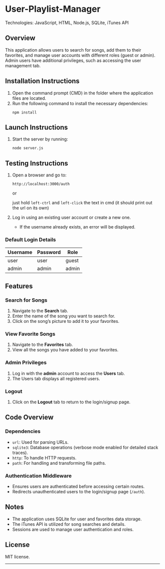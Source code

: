 # User-Playlist-Manager
Technologies: JavaScript, HTML, Node.js, SQLite, iTunes API

## Overview
This application allows users to search for songs, add them to their favorites, and manage user accounts with different roles (guest or admin). Admin users have additional privileges, such as accessing the user management tab.

## Installation Instructions
1. Open the command prompt (CMD) in the folder where the application files are located.
2. Run the following command to install the necessary dependencies:
   ```
   npm install
   ```

## Launch Instructions
1. Start the server by running:
   ```
   node server.js
   ```

## Testing Instructions
1. Open a browser and go to:
   ```
   http://localhost:3000/auth
   ```
   
   or
   
   just hold `left-ctrl` and `left-click` the text in cmd (it should print out the url on its own)


3. Log in using an existing user account or create a new one.
   - If the username already exists, an error will be displayed.

### Default Login Details
| Username | Password | Role  |
|----------|----------|-------|
| user     | user     | guest |
| admin    | admin    | admin |

## Features

### Search for Songs
1. Navigate to the **Search** tab.
2. Enter the name of the song you want to search for.
3. Click on the song’s picture to add it to your favorites.

### View Favorite Songs
1. Navigate to the **Favorites** tab.
2. View all the songs you have added to your favorites.

### Admin Privileges
1. Log in with the **admin** account to access the **Users** tab.
2. The Users tab displays all registered users.

### Logout
1. Click on the **Logout** tab to return to the login/signup page.

## Code Overview

### Dependencies
- `url`: Used for parsing URLs.
- `sqlite3`: Database operations (verbose mode enabled for detailed stack traces).
- `http`: To handle HTTP requests.
- `path`: For handling and transforming file paths.

### Authentication Middleware
- Ensures users are authenticated before accessing certain routes.
- Redirects unauthenticated users to the login/signup page (`/auth`).

## Notes
- The application uses SQLite for user and favorites data storage.
- The iTunes API is utilized for song searches and details.
- Sessions are used to manage user authentication and roles.


## License
MIT license.

---
